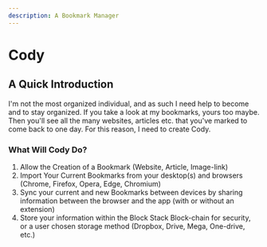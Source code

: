 ```yaml
---
description: A Bookmark Manager
---
```


# Cody

## A Quick Introduction

I'm not the most organized individual, and as such I need help to become and to stay organized. If you take a look at my bookmarks, yours too maybe. Then you'll see all the many websites, articles etc. that you've marked to come back to one day. For this reason, I need to create Cody.

### What Will Cody Do?

1. Allow the Creation of a Bookmark \(Website, Article, Image-link\)
2. Import Your Current Bookmarks from your desktop\(s\) and browsers \(Chrome, Firefox, Opera, Edge, Chromium\)
3. Sync your current and new Bookmarks between devices by sharing information between the browser and the app \(with or without an extension\)
4. Store your information within the Block Stack Block-chain for security, or a user chosen storage method \(Dropbox, Drive, Mega, One-drive, etc.\)


